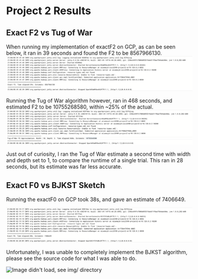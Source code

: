# Project 2 Results

## Exact F2 vs Tug of War
When running my implementation of exactF2 on GCP, as can be seen below, it ran in 39 seconds and found the F2 to be 8567966130.
![Image didn't load, see img/ directory](img/exactf2.png)

Running the Tug of War algorithm however, ran in 468 seconds, and estimated F2 to be 10755268580, within ~25% of the actual.
![Image didn't load, see img/ directory](img/tow.png)

Just out of curiosity, I ran the Tug of War estimate a second time with width and depth set to 1, to compare the runtime of a single trial. This ran in 28 seconds, but its estimate was far less accurate.

## Exact F0 vs BJKST Sketch

Running the exactF0 on GCP took 38s, and gave an estimate of 7406649.

![Image didn't load, see img/ directory](img/exactf0.png)

Unfortunately, I was unable to completely implement the BJKST algorithm, please see the source code for what I was able to do.

![Image didn't load, see img/ directory](img/bjkst.png)

